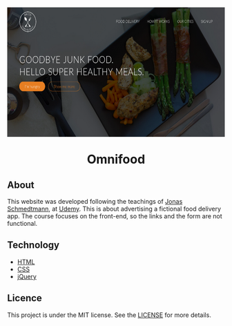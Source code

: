 <h1 align="center">
    <img alt="backgroundImg" src="https://raw.githubusercontent.com/lobophf/Omnifood/master/resources/img/Screenshot.png" height="300px">
    <p>Omnifood</p>
</h1> 

## About
This website was developed following the teachings of [Jonas Schmedtmann](https://twitter.com/jonasschmedtman), at 
[Udemy](https://www.udemy.com/course/design-and-develop-a-killer-website-with-html5-and-css3/). This is about advertising a fictional 
food delivery app. The course focuses on the front-end, so the links and the form are not functional.

## Technology

- [HTML](https://www.w3schools.com/html/)
- [CSS](https://www.w3.org/Style/CSS/Overview.en.html)
- [jQuery](https://jquery.com/)

## Licence
This project is under the MIT license. See the [LICENSE](https://github.com/lobophf/Omnifood/blob/master/LICENSE) for more details.
